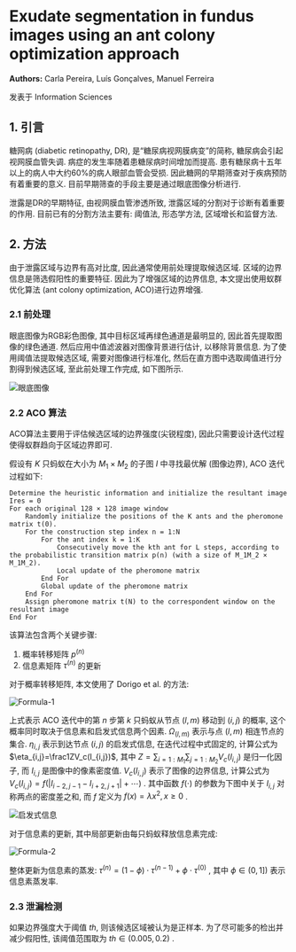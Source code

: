 # Exudate segmentation in fundus images using an ant colony optimization approach 

**Authors:** Carla Pereira, Luís Gonçalves, Manuel Ferreira

发表于 Information Sciences

## 1. 引言

糖网病 (diabetic retinopathy, DR), 是“糖尿病视网膜病变”的简称, 糖尿病会引起视网膜血管失调. 病症的发生率随着患糖尿病时间增加而提高. 患有糖尿病十五年以上的病人中大约60%的病人眼部血管会受损. 因此糖网的早期筛查对于疾病预防有着重要的意义. 目前早期筛查的手段主要是通过眼底图像分析进行.

泄露是DR的早期特征, 由视网膜血管渗透所致, 泄露区域的分割对于诊断有着重要的作用. 目前已有的分割方法主要有: 阈值法, 形态学方法, 区域增长和监督方法. 

## 2. 方法

由于泄露区域与边界有高对比度, 因此通常使用前处理提取候选区域. 区域的边界信息是筛选假阳性的重要特征. 因此为了增强区域的边界信息, 本文提出使用蚁群优化算法 (ant colony optimization, ACO)进行边界增强. 

### 2.1 前处理

眼底图像为RGB彩色图像, 其中目标区域再绿色通道是最明显的, 因此首先提取图像的绿色通道. 然后应用中值滤波器对图像背景进行估计, 以移除背景信息. 为了使用阈值法提取候选区域, 需要对图像进行标准化, 然后在直方图中选取阈值进行分割得到候选区域, 至此前处理工作完成, 如下图所示.

![眼底图像](https://raw.githubusercontent.com/Hanke98/SwarmIntelligence/master/张建伟/images/1-1.jpg)

### 2.2 ACO 算法

ACO算法主要用于评估候选区域的边界强度(尖锐程度), 因此只需要设计迭代过程使得蚁群趋向于区域边界即可. 

假设有 $K$ 只蚂蚁在大小为 $M_1\times M_2$ 的子图 $I$ 中寻找最优解 (图像边界), ACO 迭代过程如下:

```pseudocode
Determine the heuristic information and initialize the resultant image Ires = 0
For each original 128 × 128 image window
	Randomly initialize the positions of the K ants and the pheromone matrix t(0).
	For the construction step index n = 1:N
		For the ant index k = 1:K
			Consecutively move the kth ant for L steps, according to the probabilistic transition matrix p(n) (with a size of M_1M_2 × M_1M_2).
			Local update of the pheromone matrix
		End For
		Global update of the pheromone matrix
	End For
	Assign pheromone matrix t(N) to the correspondent window on the resultant image
End For
```

该算法包含两个关键步骤: 

1. 概率转移矩阵 $p^{(n)}$ 
2. 信息素矩阵 $\tau^{(n)}$ 的更新

对于概率转移矩阵, 本文使用了 Dorigo et al. 的方法:

![Formula-1](https://raw.githubusercontent.com/Hanke98/SwarmIntelligence/master/张建伟/images/1-3.jpg)

上式表示 ACO 迭代中的第 $n$ 步第 $k$ 只蚂蚁从节点 $(l, m)$ 移动到 $(i, j)$ 的概率, 这个概率同时取决于信息素和启发式信息两个因素. $\Omega_{(l, m)}$ 表示与点 $(l, m)$ 相连节点的集合. $\eta_{i, j}$ 表示到达节点 $(i, j)$ 的启发式信息, 在迭代过程中式固定的, 计算公式为 $\eta_{i,j}=\frac1ZV_c(I_{i,j})$, 其中 $Z=\sum_{i=1:M_1}\sum_{j=1:M_2}V_c(I_{i,j})$ 是归一化因子,  而 $I_{i,j}$ 是图像中的像素密度值. $V_c(I_{i,j})$ 表示了图像的边界信息, 计算公式为 $V_c(I_{i,j})=f(\lvert I_{i-2,j-1}-I_{i+2,j+1}\rvert+\cdots)$ . 其中函数 $f(\cdot)$ 的参数为下图中关于 $I_{i,j}$ 对称两点的密度差之和, 而 $f$ 定义为 $f(x)=\lambda x^2, x\geq0$ .

![启发式信息](https://raw.githubusercontent.com/Hanke98/SwarmIntelligence/master/张建伟/images/1-2.jpg)

对于信息素的更新, 其中局部更新由每只蚂蚁释放信息素完成:

![Formula-2](https://raw.githubusercontent.com/Hanke98/SwarmIntelligence/master/张建伟/images/1-4.jpg)

整体更新为信息素的蒸发: $\tau^{(n)}=(1-\phi)\cdot\tau^{(n-1)}+\phi\cdot\tau^{(0)}$ , 其中 $\phi\in(0, 1])$ 表示信息素蒸发率.

### 2.3 泄漏检测

如果边界强度大于阈值 $th$, 则该候选区域被认为是正样本. 为了尽可能多的检出并减少假阳性, 该阈值范围取为 $th\in(0.005, 0.2)$ .

